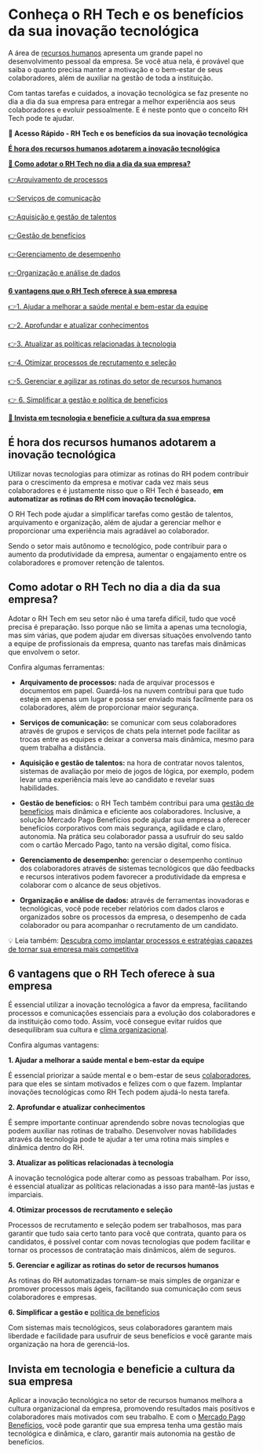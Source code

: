 # Conheça o RH Tech e os benefícios da sua inovação tecnológica

A área de [recursos humanos](https://meubolso.mercadopago.com.br/rotinas-recursos-humanos-final-do-ano) apresenta um grande papel no desenvolvimento pessoal da empresa. Se você atua nela, é provável que saiba o quanto precisa manter a motivação e o bem-estar de seus colaboradores, além de auxiliar na gestão de toda a instituição.

Com tantas tarefas e cuidados, a inovação tecnológica se faz presente no dia a dia da sua empresa para entregar a melhor experiência aos seus colaboradores e evoluir pessoalmente. E é neste ponto que o conceito RH Tech pode te ajudar.

**💙 Acesso Rápido - RH Tech e os benefícios da sua inovação tecnológica**

**[É hora dos recursos humanos adotarem a inovação tecnológica](#A)**

**[🤔 Como adotar o RH Tech no dia a dia da sua empresa?](#B)**

[](#C)[👉](#O)[Arquivamento de processos](#C)

[](#D)[👉](#O)[Serviços de comunicação](#D)

[](#E)[👉](#O)[Aquisição e gestão de talentos](#E)

[](#F)[👉](#O)[Gestão de benefícios](#F)

[](#G)[👉](#O)[Gerenciamento de desempenho](#G)

[](#H)[👉](#O)[Organização e análise de dados](#H)

**[6 vantagens que o RH Tech oferece à sua empresa](#I)**

[](#J)[👉](#O)[1. Ajudar a melhorar a saúde mental e bem-estar da equipe](#J)

[](#K)[👉](#O)[2. Aprofundar e atualizar conhecimentos](#K)

[](#L)[👉](#O)[3. Atualizar as políticas relacionadas à tecnologia](#L)

[](#M)[👉](#O)[4. Otimizar processos de recrutamento e seleção](#M)

[](#N)[👉](#O)[5. Gerenciar e agilizar as rotinas do setor de recursos humanos](#N)

[👉 6. Simplificar a gestão e política de benefícios](#O)

**[💙 Invista em tecnologia e beneficie a cultura da sua empresa](#P)**

[](#)
## É hora dos recursos humanos adotarem a inovação tecnológica

Utilizar novas tecnologias para otimizar as rotinas do RH podem contribuir para o crescimento da empresa e motivar cada vez mais seus colaboradores e é justamente nisso que o RH Tech é baseado, **em automatizar as rotinas do RH com inovação tecnológica.**

O RH Tech pode ajudar a simplificar tarefas como gestão de talentos, arquivamento e organização, além de ajudar a gerenciar melhor e proporcionar uma experiência mais agradável ao colaborador.

Sendo o setor mais autônomo e tecnológico, pode contribuir para o aumento da produtividade da empresa, aumentar o engajamento entre os colaboradores e promover retenção de talentos.

[](#)
## Como adotar o RH Tech no dia a dia da sua empresa?

Adotar o RH Tech em seu setor não é uma tarefa difícil, tudo que você precisa é preparação. Isso porque não se limita a apenas uma tecnologia, mas sim várias, que podem ajudar em diversas situações envolvendo tanto a equipe de profissionais da empresa, quanto nas tarefas mais dinâmicas que envolvem o setor.

Confira algumas ferramentas:

[](#)

- **Arquivamento de processos:** nada de arquivar processos e documentos em papel. Guardá-los na nuvem contribui para que tudo esteja em apenas um lugar e possa ser enviado mais facilmente para os colaboradores, além de proporcionar maior segurança. 

[](#)

- **Serviços de comunicação:** se comunicar com seus colaboradores através de grupos e serviços de chats pela internet pode facilitar as trocas entre as equipes e deixar a conversa mais dinâmica, mesmo para quem trabalha a distância. 

[](#)

- **Aquisição e gestão de talentos:** na hora de contratar novos talentos, sistemas de avaliação por meio de jogos de lógica, por exemplo, podem levar uma experiência mais leve ao candidato e revelar suas habilidades. 

[](#)

- **Gestão de benefícios:** o RH Tech também contribui para uma [gestão de benefícios](https://meubolso.mercadopago.com.br/gestao-de-beneficios) mais dinâmica e eficiente aos colaboradores. Inclusive, a solução Mercado Pago Benefícios pode ajudar sua empresa a oferecer benefícios corporativos com mais segurança, agilidade e claro, autonomia. Na prática seu colaborador passa a usufruir do seu saldo com o cartão Mercado Pago, tanto na versão digital, como física. 

- [](#)**Gerenciamento de desempenho:** gerenciar o desempenho contínuo dos colaboradores através de sistemas tecnológicos que dão feedbacks e recursos interativos podem favorecer a produtividade da empresa e colaborar com o alcance de seus objetivos. 

- [](#)**Organização e análise de dados:** através de ferramentas inovadoras e tecnológicas, você pode receber relatórios com dados claros e organizados sobre os processos da empresa, o desempenho de cada colaborador ou para acompanhar o recrutamento de um candidato. 

💡 Leia também: [Descubra como implantar processos e estratégias capazes de tornar sua empresa mais competitiva](https://meubolso.mercadopago.com.br/guia-pratico-gestao-estrategica)

[](#)
## 6 vantagens que o RH Tech oferece à sua empresa

É essencial utilizar a inovação tecnológica a favor da empresa, facilitando processos e comunicações essenciais para a evolução dos colaboradores e da instituição como todo. Assim, você consegue evitar ruídos que desequilibram sua cultura e [clima organizacional](https://meubolso.mercadopago.com.br/clima-organizacional).

Confira algumas vantagens:

[](#)
**1. Ajudar a melhorar a saúde mental e bem-estar da equipe**

É essencial priorizar a saúde mental e o bem-estar de seus [colaboradores](https://meubolso.mercadopago.com.br/campanha-de-incentivo-para-colaboradores), para que eles se sintam motivados e felizes com o que fazem. Implantar inovações tecnológicas como RH Tech podem ajudá-lo nesta tarefa.

[](#)
**2. Aprofundar e atualizar conhecimentos**

É sempre importante continuar aprendendo sobre novas tecnologias que podem auxiliar nas rotinas de trabalho. Desenvolver novas habilidades através da tecnologia pode te ajudar a ter uma rotina mais simples e dinâmica dentro do RH.

[](#)
**3. Atualizar as políticas relacionadas à tecnologia**

A inovação tecnológica pode alterar como as pessoas trabalham. Por isso, é essencial atualizar as políticas relacionadas a isso para mantê-las justas e imparciais.

[](#)
****4.** Otimizar processos de recrutamento e seleção**

Processos de recrutamento e seleção podem ser trabalhosos, mas para garantir que tudo saia certo tanto para você que contrata, quanto para os candidatos, é possível contar com novas tecnologias que podem facilitar e tornar os processos de contratação mais dinâmicos, além de seguros.

[](#)
**5. Gerenciar e agilizar as rotinas do setor de recursos humanos**

As rotinas do RH automatizadas tornam-se mais simples de organizar e promover processos mais ágeis, facilitando sua comunicação com seus colaboradores e empresas.

[](#)
**6. Simplificar a gestão e** [política de benefícios](https://meubolso.mercadopago.com.br/politica-de-beneficios)

Com sistemas mais tecnológicos, seus colaboradores garantem mais liberdade e facilidade para usufruir de seus benefícios e você garante mais organização na hora de gerenciá-los.

[](#)
## Invista em tecnologia e beneficie a cultura da sua empresa

Aplicar a inovação tecnológica no setor de recursos humanos melhora a cultura organizacional da empresa, promovendo resultados mais positivos e colaboradores mais motivados com seu trabalho. E com o [Mercado Pago Benefícios](https://conteudo.mercadopago.com.br/mercado-pago-beneficios-como-usar), você pode garantir que sua empresa tenha uma gestão mais tecnológica e dinâmica, e claro, garantir mais autonomia na gestão de benefícios.